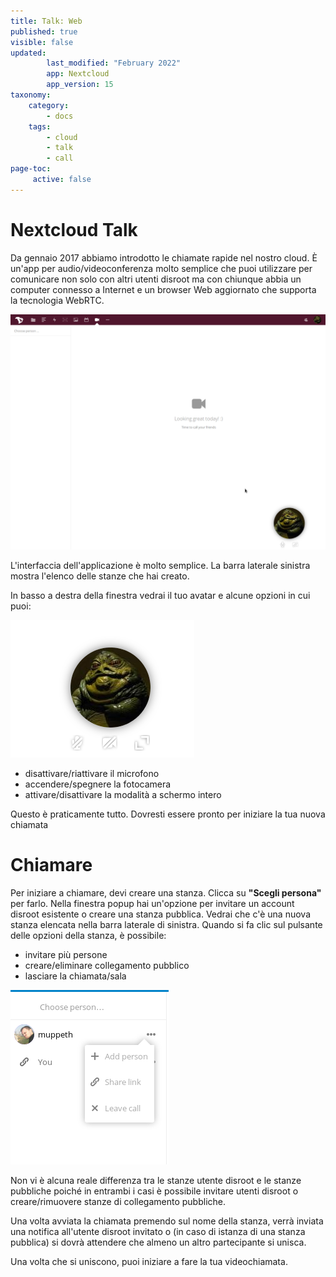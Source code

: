 ```yaml
---
title: Talk: Web
published: true
visible: false
updated:
        last_modified: "February 2022"
        app: Nextcloud
        app_version: 15
taxonomy:
    category:
        - docs
    tags:
        - cloud
        - talk
        - call
page-toc:
     active: false
---
```


# Nextcloud Talk

Da gennaio 2017 abbiamo introdotto le chiamate rapide nel nostro cloud. È un'app per audio/videoconferenza molto semplice che puoi utilizzare per comunicare non solo con altri utenti disroot ma con chiunque abbia un computer connesso a Internet e un browser Web aggiornato che supporta la tecnologia WebRTC. 

![](en/spreed_main.png)

L'interfaccia dell'applicazione è molto semplice. La barra laterale sinistra mostra l'elenco delle stanze che hai creato.


In basso a destra della finestra vedrai il tuo avatar e alcune opzioni in cui puoi: 

![](en/spreed_bottom.png)

- disattivare/riattivare il microfono
- accendere/spegnere la fotocamera
- attivare/disattivare la modalità a schermo intero

Questo è praticamente tutto. Dovresti essere pronto per iniziare la tua nuova chiamata

# Chiamare 

Per iniziare a chiamare, devi creare una stanza. Clicca su **"Scegli persona"** per farlo. Nella finestra popup hai un'opzione per invitare un account disroot esistente o creare una stanza pubblica.
Vedrai che c'è una nuova stanza elencata nella barra laterale di sinistra.
Quando si fa clic sul pulsante delle opzioni della stanza, è possibile:
- invitare più persone
- creare/eliminare collegamento pubblico
- lasciare la chiamata/sala 
   
![](en/spreed_create_calls1.png)

Non vi è alcuna reale differenza tra le stanze utente disroot e le stanze pubbliche poiché in entrambi i casi è possibile invitare utenti disroot o creare/rimuovere stanze di collegamento pubbliche.

Una volta avviata la chiamata premendo sul nome della stanza, verrà inviata una notifica all'utente disroot invitato o (in caso di istanza di una stanza pubblica) si dovrà attendere che almeno un altro partecipante si unisca.

Una volta che si uniscono, puoi iniziare a fare la tua videochiamata. 
